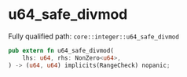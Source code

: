 # u64_safe_divmod

Fully qualified path: `core::integer::u64_safe_divmod`

```rust
pub extern fn u64_safe_divmod(
    lhs: u64, rhs: NonZero<u64>,
) -> (u64, u64) implicits(RangeCheck) nopanic;
```

